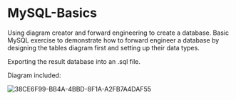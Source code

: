 # MySQL-Basics
Using diagram creator and forward engineering to create a database.
Basic MySQL exercise to demonstrate how to forward engineer a database by designing the tables diagram first and setting up their data types.

Exporting the result database into an .sql file.

Diagram included:

![38CE6F99-BB4A-4BBD-8F1A-A2FB7A4DAF55](https://github.com/enochbalbuena/MySQL-Basics/assets/154102303/dd4c18c2-6599-4650-b81d-f0f8506c26e7)
